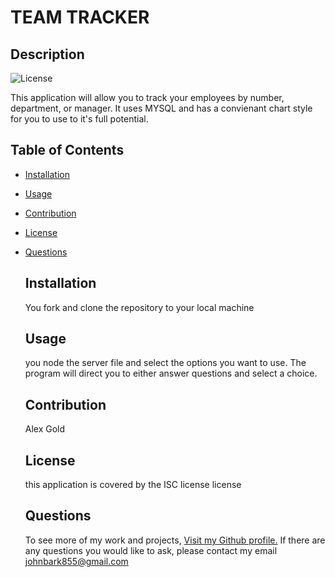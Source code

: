 # TEAM TRACKER




## Description
![License](https://img.shields.io/badge/License-ISC-green.svg)


This application will allow you to track your employees by number, department, or manager. It uses MYSQL and has a convienant chart style for you to use to it's full potential.

## Table of Contents


- [Installation](#Installation)
- [Usage](#Usage)
- [Contribution](#Contribution)
- [License](#License)
- [Questions](#Questions)


    ## Installation
    You fork and clone the repository to your local machine

    ## Usage
    you node the server file and select the options you want to use. The program will direct you to either answer questions and select a choice.

    ## Contribution
    Alex Gold


    ## License
    this application is covered by the ISC license license

    ## Questions
    To see more of my work and projects, [Visit my Github profile.](https://github.com/johnbark855)
    If there are any questions you would like to ask, please contact my email johnbark855@gmail.com

    
